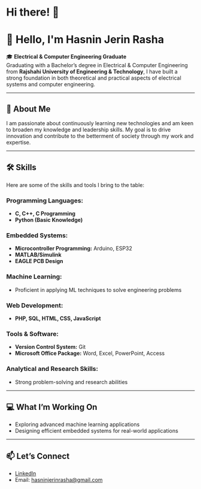 # Hi there! 👋 

# 👋 Hello, I'm Hasnin Jerin Rasha  

🎓 **Electrical & Computer Engineering Graduate**  
Graduating with a Bachelor’s degree in Electrical & Computer Engineering from **Rajshahi University of Engineering & Technology**, I have built a strong foundation in both theoretical and practical aspects of electrical systems and computer engineering. 

---

## 🌟 About Me  
I am passionate about continuously learning new technologies and am keen to broaden my knowledge and leadership skills. My goal is to drive innovation and contribute to the betterment of society through my work and expertise.  

---

## 🛠️ Skills  
Here are some of the skills and tools I bring to the table:  

### Programming Languages:  
- **C, C++, C Programming**  
- **Python (Basic Knowledge)**  

### Embedded Systems:  
- **Microcontroller Programming:** Arduino, ESP32  
- **MATLAB/Simulink**  
- **EAGLE PCB Design**  

### Machine Learning:  
- Proficient in applying ML techniques to solve engineering problems  

### Web Development:  
- **PHP, SQL, HTML, CSS, JavaScript**  

### Tools & Software:  
- **Version Control System:** Git  
- **Microsoft Office Package:** Word, Excel, PowerPoint, Access  

### Analytical and Research Skills:  
- Strong problem-solving and research abilities  

---

## 💻 What I’m Working On  
- Exploring advanced machine learning applications  
- Designing efficient embedded systems for real-world applications  

---

## 📫 Let’s Connect  
- [LinkedIn](https://linkedin.com/in/hasnin-jerin-rasha-073159261)  
- Email: hasninjerinrasha@gmail.com 


